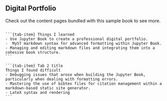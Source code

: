 ## Digital Portfolio

Check out the content pages bundled with this sample book to see more.

```{tableofcontents}
```

````{tab-set}
```{tab-item} Things I learned
- Use Jupyter Book to create a professional digital portfolio.
-  MyST markdown syntax for advanced formatting within Jupyter Book.
- Managing and editing markdown files and integrating them into a cohesive book structure.
```

```{tab-item} Tab 2 title
Things I found difficult
- Debugging issues that arose when building the Jupyter Book, particularly when dealing with formatting errors.
- Mastering the use of bibtex files for citation management within a markdown-based static site generator.
- LateX syntax and rendering
```
````

